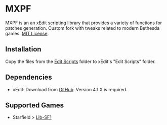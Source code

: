 # MXPF
MXPF is an an xEdit scripting library that provides a variety of functions for patches generation. Custom fork with tweaks related to modern Bethesda games. [MIT License](https://meridiano.mit-license.org/).

## Installation
Copy the files from the [Edit Scripts](Edit%20Scripts) folder to xEdit's "Edit Scripts" folder.

## Dependencies
+ xEdit: Download from [GitHub](https://github.com/TES5Edit/TES5Edit/releases). Version 4.1.X is required.

## Supported Games
+ Starfield > [Lib-SF1](Edit%20Scripts/lib-sf1)